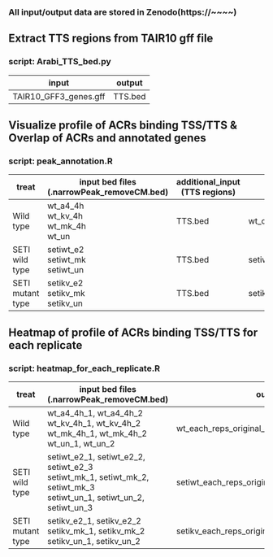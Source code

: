 ### All input/output data are stored in Zenodo(https://~~~~)

## Extract TTS regions from TAIR10 gff file

### script: Arabi_TTS_bed.py

| input  | output  |
|---|---|
| TAIR10_GFF3_genes.gff | TTS.bed |

## Visualize profile of ACRs binding TSS/TTS & Overlap of ACRs and annotated genes

### script: peak_annotation.R

| treat  | input bed files <br> (.narrowPeak_removeCM.bed)  | additional_input (TTS regions) |  output  |
|---|---|---|---|
| Wild type | wt_a4_4h <br> wt_kv_4h <br> wt_mk_4h <br> wt_un | TTS.bed | wt_original_peak_removeCM.html |
| SETI wild type | setiwt_e2 <br> setiwt_mk <br> setiwt_un | TTS.bed | setiwt_original_peak_removeCM.html |
| SETI mutant type | setikv_e2 <br> setikv_mk <br> setikv_un | TTS.bed | setikv_original_peak_removeCM.html |

## Heatmap of profile of ACRs binding TSS/TTS for each replicate

### script: heatmap_for_each_replicate.R

| treat  | input bed files <br> (.narrowPeak_removeCM.bed)  | output |
|---|---|---|
| Wild type | wt_a4_4h_1, wt_a4_4h_2 <br> wt_kv_4h_1, wt_kv_4h_2 <br> wt_mk_4h_1, wt_mk_4h_2 <br> wt_un_1, wt_un_2 | wt_each_reps_original_peak_removeCM.html |
| SETI wild type | setiwt_e2_1, setiwt_e2_2, setiwt_e2_3 <br> setiwt_mk_1, setiwt_mk_2, setiwt_mk_3 <br> setiwt_un_1, setiwt_un_2, setiwt_un_3 | setiwt_each_reps_original_peak_removeCM.html |
| SETI mutant type | setikv_e2_1, setikv_e2_2 <br> setikv_mk_1, setikv_mk_2 <br> setikv_un_1, setikv_un_2 | setikv_each_reps_original_peak_removeCM.html |
